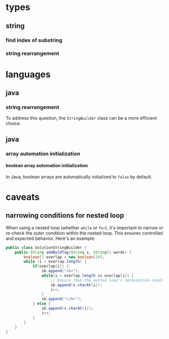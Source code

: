 # types
## string
### find index of substring
### string rearrangement

# languages
## java
### string rearrangement
To address this question, the `StringBuilder` class can be a more efficient choice.

## java
### array automation initialization
#### boolean array automation initialization
In Java, boolean arrays are automatically initialized to `false` by default.

# caveats
## narrowing conditions for nested loop
When using a nested loop (whether `while` or `for`), it's important to narrow or re-check the outer condition within the nested loop. This ensures controlled and expected behavior. Here's an example:
```java
public class SolutionStringBuilder {
    public String addBoldTag(String s, String[] words) {
        boolean[] overlap = new boolean[20];
        while (i < overlap.length) {
            if(overlap[i]) {
                sb.append("<b>");
                while(i < overlap.length && overlap[i]) {
                    // Ensure that the nested loop's termination condition (i < overlap.length) is rechecked.
                    sb.append(s.charAt(i));
                    i++;
                }
                sb.append("</b>");
            } else {
                sb.append(s.charAt(i));
                i++;
            }
        }
    }
}
```